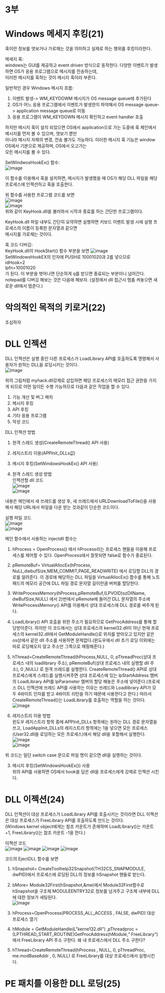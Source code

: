 # 3부  
# Windows 메세지 후킹(21)  
훅이란 정보를 엿보거나 가로채는 것을 의미하고 실제로 하는 행위를 후킹이라한다.  

메세지 훅:  
windows는 GUI를 제공하고 event driven 방식으로 동작한다. 다양한 이벤트가 발생하면 OS가 응용 프로그램으로 메시지를 전송하는데,  
이러한 메시지를 훅하는 것이 메시지 훅이라 부른다.  

일반적인 경우 Windows 메시지 흐름:
1) 이벤트 발생-> WM_KEYDOWM 메시지가 OS message queue에 추가된다
2) OS가 어느 응용 프로그램에서 이벤트가 발생한지 파악해서 OS message queue-> application message queue로 이동  
3) 응용 프로그램이 WM_KEYDOWN 메시지 확인하고 event handler 호출  

하지만 메시지 훅이 설치 되었으면 OS에서 application으로 가는 도중에 훅 체인에서 메시지를 먼저 볼 수 있으며, 엿보기 뿐만  
아니라 메시지 자체의 변경, 전송 불가도 가능하다. 이러한 메시지 훅 기능은 window OS에서 기본으로 제공하며, OS에서 오고가는  
모든 메시지를 볼 수 있다.  


SetWindwosHookEx() 함수:  
![image](https://user-images.githubusercontent.com/65746019/120029343-f10c2400-c030-11eb-90f1-e0e8ea2feba5.png)  

이 함수를 이용해서 훅을 설치하면, 메시지가 발생했을 때 OS가 해당 DLL 파일을 해당 프로세스에 인젝션하고 훅을 호출한다.  

위 함수를 사용한 프로그램 코드를 보면  
![image](https://user-images.githubusercontent.com/65746019/120034308-d7baa600-c037-11eb-994a-a8dddc718c0b.png)  
![image](https://user-images.githubusercontent.com/65746019/120034331-e012e100-c037-11eb-8459-9a9a3e4b6446.png)  
위와 같이 KeyHook.dll을 불러와서 시작과 종료를 하는 간단한 프로그램이다.  

KeyHook.dll 파일 내부도 간단히 요약하면 실행하면 키보드 이벤트 발생 시에 실행 프로세스의 이름이 등록한 문자열과 같으면  
메시지를 가로채는 것이다.  

훅 코드 디버깅:  
KeyHook.dll의 HookStart() 함수 부분을 보면
![image](https://user-images.githubusercontent.com/65746019/120036015-73e5ac80-c03a-11eb-8813-c60dee8dfb1f.png)  
SetWindowsHookEX의 인자에 PUSH로 10001020과 2를 넣으므로  
idHook=2  
lpfn=10001020  
가 된다. 이 부분을 벗어나면 단순하게 q를 받으면 종료되는 부분이니 넘어간다.  
notepad를 디버깅 해보는 것은 다음에 해보자. (설정에서 dll 접근시 멈춤 켜놓으면 새로운 dll에서 멈춘다.)  


# 악의적인 목적의 키로거(22)  
조심하자  


# DLL 인젝션  
DLL 인젝션은 실행 중인 다른 프로세스가 LoadLibrary API를 호출하도록 명령해서 사용자가 원하는 DLL을 로딩시키는 것이다.  
![image](https://user-images.githubusercontent.com/65746019/120039858-8e228900-c040-11eb-91c1-a4efb786529a.png)  

위의 그림처럼 myhack.dll강제로 삽입하면 해당 프로세스의 메모리 접근 권한을 가지게 되므로 어떤 일이든 수행 가능하므로 다음과 같은 작업을 할 수 있다.  
1) 기능 개선 및 버그 패치  
2) 메시지 후킹  
3) API 후킹  
4) 기타 응용 프로그램  
5) 악성 코드  


DLL 인젝션 방법  
1) 원격 스레드 생성(CreateRemoteThread() API 사용)  
2) 레지스트리 이용(APPInit_DLLs값)  
3) 메시지 후킹(SetWindowsHookEx() API 사용)  

1) 원격 스레드 생성 방법  
인젝션할 dll 코드  
![image](https://user-images.githubusercontent.com/65746019/120044804-83b8bd00-c049-11eb-9e7b-be5551768102.png)  
![image](https://user-images.githubusercontent.com/65746019/120044815-89ae9e00-c049-11eb-9019-dd6fe06fe619.png)  

내용은 메인에서 새 쓰레드를 생성 후, 새 쓰레드에서 URLDownloadToFile()을 사용해서 해당 URL에서 파일을 다운 받는 것과같이 단순한 코드이다.  

실행 파일 코드  
![image](https://user-images.githubusercontent.com/65746019/120045300-9ed7fc80-c04a-11eb-91bc-02cfa33e178e.png)  
![image](https://user-images.githubusercontent.com/65746019/120045323-b1523600-c04a-11eb-9fb8-399bbd55d952.png)  

메인 함수에서 사용하는 injectdll 함수는  
1) hProcess = OpenProcess() 에서 hProcess라는 프로세스 핸들을 이용해 프로세스를 제어할 수 있다. OpenProcess에서 잘못되면 false로 함수가 종료된다.  
2) pRemoteBuf= VirtualAllocEx(hProcess, NuLL,dwbufSize,MEM_COMMIT,PAGE_READWRITE) 에서 로딩할 DLL의 경로를 알려준다. 이 경로에 해당하는 DLL 파일을 VirtualAllocEx() 함수를 통해 노트패드의 메모리 공간에 DLL 파일 경로 문자열 길이만큼 버퍼를 할당한다.  
3) WriteProcessMemory(hProcess,pRemoteBuf,(LPVOID)szDllName, dwBufSize,NULL) 에서 2)번에서 pRemote에 들어간 DLL 문자열의 주소에 WriteProcessMemory() API를 이용해서 상대 프로세스에 DLL 경로를 써주게 된다.  
4) LoadLibrary() API 호출을 위한 주소가 필요하므로 GetProcAddress를 통해 할당받아준다. 하지만 이 코드에서는 상대 프로세스의 kernel32.dll이 아닌 현재 프로세스의 kernel32.dll에서 GetModuleHandle()로 위치를 받아오고 있지만 같은 os상에서 같은 dll 주소를 사용하면 문제없다.(윈도우에서 dll 초기 로딩 이외에는 따로 로딩해오지 않고 주소만 그쪽으로 매핑해준다.)  
5) hThread=CreateRemoteThread(hProcess,NULL, 0, pThreadProc(상대 프로세스 내의 loadlibrary 주소), pRemoteBuf(상대 프로세스 내의 실행할 dll 주소), 0 ,NULL) 로 원격 쓰레드를 실행한다. CreateRemoteThread() API로 상대 프로세스에게 스레드를 실행시켜주면 상대 프로세스에 있는 lpStartAddress 멤버의 LoadLibrary API를 lpParameter 멤버의 할당 해놓은 주소에 넣어준다.(프로세스 DLL 인젝션에 쓰레드 API를 사용하는 이유는 쓰레드와 Loadlibrary API가 모두 4바이트 인자를 받고 4바이트 리턴을 하기 때문에 사용한다고 한다.) 따라서 CreateRemoteThread()는 LoadLibrary를 호출하는 역할을 하는 것이다.  
![image](https://user-images.githubusercontent.com/65746019/120047950-df3a7900-c050-11eb-8467-6b653572054a.png)  


2) 레지스트리 이용 방법  
윈도우 레지스트리 항목 중에 APPInit_DLLs 항목에는 원하는 DLL 경로 문자열을 쓰고, LoadAppInit_DLLs의 레지스트리 항목에는 1을 넣으면 모든 프로세스(User32.dll을 로딩하는 모든 프로세스)에서 해당 dll을 포함해서 실행한다.  
![image](https://user-images.githubusercontent.com/65746019/120048896-6557bf00-c053-11eb-9487-c8614950d344.png)  
![image](https://user-images.githubusercontent.com/65746019/120048905-6b4da000-c053-11eb-93bf-0610756347a3.png)  

위 코드는 일단 switch case 문으로 파일 명이 같으면 dll을 실행하는 것이다.  


3) 메시지 후킹(SetWindowsHookEx()) 사용  
위의 API를 사용하면 OS에서 hook을 담은 dll을 프로세스에게 강제로 인젝션 시킨다.  




# DLL 이젝션(24)  
DLL 인젝션이 대상 프로세스가 LoadLibrary API를 호출시키는 것이라면 DLL 이젝션은 대상 프로세스가 FreeLibrary API를 호출하도록 만드는 것이다.  
(Windows kernel object에게는 참조 카운트가 존재하며 LoadLIbrary()는 카운트 +1, FreeLibrary()는 참조 카운트 -1을 한다.)  

이젝션 코드  
![image](https://user-images.githubusercontent.com/65746019/120065049-58b28580-c0aa-11eb-9200-eb28893b4d09.png)
![image](https://user-images.githubusercontent.com/65746019/120065056-5fd99380-c0aa-11eb-93db-00971b7bc3a2.png)
![image](https://user-images.githubusercontent.com/65746019/120065062-66680b00-c0aa-11eb-9b2a-4f3286585a21.png)
![image](https://user-images.githubusercontent.com/65746019/120065068-6b2cbf00-c0aa-11eb-92c3-548514a977a4.png)


코드의 EjectDLL 함수를 보면  
1) hSnapshot= CreateToolhelp32Snapshot(TH32CS_SNAPMODULE, dwPID)에서 프로세스에 로딩된 DLL의 정보를 hSnapshot 핸들로 받는다.  
2) bMore= Module32First(hSnapshot,&me)에서 Module32First함수로 hSnapshot을 구조체 MODULEENTRY32로 정보를 넘겨주고 구조체 내부에 DLL에 대한 정보가 세팅된다.  
![image](https://user-images.githubusercontent.com/65746019/120065808-3fabd380-c0ae-11eb-95f1-8f9719dc549b.png)  

3) hProcess=OpenProcess(PROCESS_ALL_ACCESS , FALSE, dwPID) 대상 프로세스 열기  
4) hModule = GetModuleHandle(L"kerne132.dll") ,pThreadproc = (LPTHREAD_START_ROUTINE)GetProcAddress(hModule,“ FreeLibrary") 에서 FreeLibrary API 주소 구한다. 왜 내 프로세스에서 DLL 주소 구한다?  
5) hThread=CreateRemoteThread(hProcess , NULL, 0, pThreadProc, me.modBaseAddr , 0, NULL) 로 FreeLibrary를 대상 프로세스에서 실행시킨다.  




# PE 패치를 이용한 DLL 로딩(25)  













